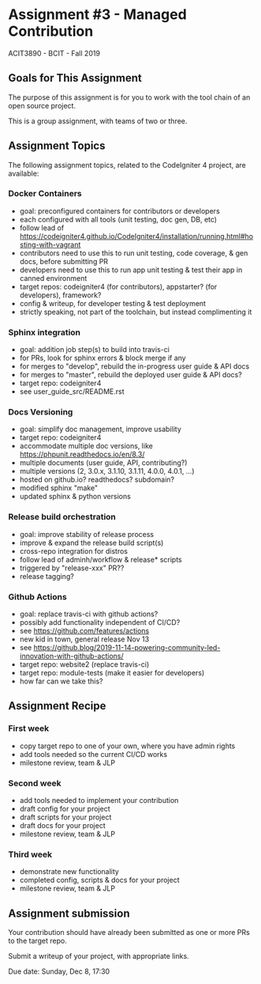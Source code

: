 # Assignment #3 - Managed Contribution
ACIT3890 - BCIT - Fall 2019

## Goals for This Assignment

The purpose of this assignment is for you to work with the tool chain
of an open source project.

This is a group assignment, with teams of two or three.

## Assignment Topics

The following assignment topics,
related to the CodeIgniter 4 project, are available:

### Docker Containers

- goal: preconfigured containers for contributors or developers
- each configured with all tools (unit testing, doc gen, DB, etc)
- follow lead of https://codeigniter4.github.io/CodeIgniter4/installation/running.html#hosting-with-vagrant
- contributors need to use this to run unit testing, code coverage, & gen docs, before submitting PR
- developers need to use this to run app unit testing & test their app in canned environment
- target repos: codeigniter4 (for contributors), appstarter? (for developers), framework?
- config & writeup, for developer testing & test deployment
- strictly speaking, not part of the toolchain, but instead complimenting it

### Sphinx integration

- goal: addition job step(s) to build into travis-ci
- for PRs, look for sphinx errors & block merge if any
- for merges to "develop", rebuild the in-progress user guide & API docs
- for merges to "master", rebuild the deployed user guide & API docs?
- target repo: codeigniter4
- see user_guide_src/README.rst

### Docs Versioning

- goal: simplify doc management, improve usability
- target repo: codeigniter4
- accommodate multiple doc versions, like https://phpunit.readthedocs.io/en/8.3/
- multiple documents (user guide, API, contributing?)
- multiple versions (2, 3.0.x, 3.1.10, 3.1.11, 4.0.0, 4.0.1, ...)
- hosted on github.io? readthedocs? subdomain?
- modified sphinx "make"
- updated sphinx & python versions

### Release build orchestration

- goal: improve stability of release process
- improve & expand the release build script(s)
- cross-repo integration for distros
- follow lead of adminh/workflow & release* scripts
- triggered by "release-xxx" PR??
- release tagging?

### Github Actions

- goal: replace travis-ci with github actions?
- possibly add functionality independent of CI/CD?
- see https://github.com/features/actions
- new kid in town, general release Nov 13 
- see https://github.blog/2019-11-14-powering-community-led-innovation-with-github-actions/
- target repo: website2 (replace travis-ci)
- target repo: module-tests (make it easier for developers)
- how far can we take this?

## Assignment Recipe

### First week

- copy target repo to one of your own, where you have admin rights
- add tools needed so the current CI/CD works
- milestone review, team & JLP

### Second week

- add tools needed to implement your contribution
- draft config for your project
- draft scripts for your project
- draft docs for your project
- milestone review, team & JLP

### Third week

- demonstrate new functionality
- completed config, scripts & docs for your project
- milestone review, team & JLP

## Assignment submission

Your contribution should have already been submitted as one or
more PRs to the target repo.

Submit a writeup of your project, with appropriate links.

Due date: Sunday, Dec 8, 17:30
